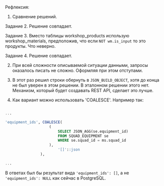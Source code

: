 Рефлексия:

1. Сравнение решений.

Задание 2. Решение совпадает.

Задание 3. Вместо таблицы workshop_products использую workshop_materials, предположив, что если `NOT wm.is_input` то это продукты. Что неверно.

Задание 4. Решение совпадает.


2. При всей сложности описываемой ситуации данными, запросы оказалось писать не сложно. Оформляя при этом отступами.

3. В этот раз решил строки обернуть в `JSON_BUILD_OBJECT`, хотя до конца не был уверен в этом решении. В эталонном решении этого нет. Механизм, который будет создавать REST API, сделает это лучше.

4. Как вариант можно использовать 'COALESCE'. 
Например так:

``` sql

...

'equipment_ids', COALESCE(
					(
						SELECT JSON_AGG(se.equipment_id)
						FROM SQUAD_EQUIPMENT se
						WHERE se.squad_id = ms.squad_id
					),
						'[]'::json
				),
				
...

```
В ответах был бы результат вида `'equipment_ids': []`, а не `'equipment_ids': NULL` как сейчас в PostgreSQL.

